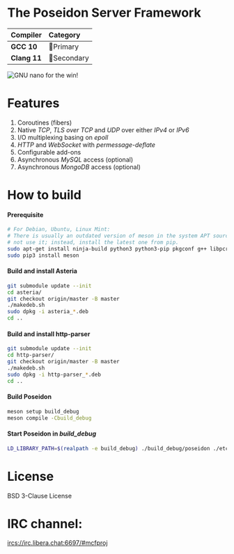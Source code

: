 # The Poseidon Server Framework

|Compiler     |Category                   |
|:------------|:--------------------------|
|**GCC 10**   |:1st_place_medal:Primary   |
|**Clang 11** |:2nd_place_medal:Secondary |

![GNU nano for the win!](GNU-nano-FTW.png)

# Features

1. Coroutines (fibers)
2. Native _TCP_, _TLS over TCP_ and _UDP_ over either _IPv4_ or _IPv6_
3. I/O multiplexing basing on _epoll_
4. _HTTP_ and _WebSocket_ with _permessage-deflate_
5. Configurable add-ons
6. Asynchronous _MySQL_ access (optional)
7. Asynchronous _MongoDB_ access (optional)

# How to build

#### Prerequisite

```sh
# For Debian, Ubuntu, Linux Mint:
# There is usually an outdated version of meson in the system APT source. Do
# not use it; instead, install the latest one from pip.
sudo apt-get install ninja-build python3 python3-pip pkgconf g++ libpcre2-dev libssl-dev zlib1g-dev libedit-dev
sudo pip3 install meson
```

#### Build and install Asteria

```sh
git submodule update --init
cd asteria/
git checkout origin/master -B master
./makedeb.sh
sudo dpkg -i asteria_*.deb
cd ..
```

#### Build and install http-parser

```sh
git submodule update --init
cd http-parser/
git checkout origin/master -B master
./makedeb.sh
sudo dpkg -i http-parser_*.deb
cd ..
```

#### Build Poseidon

```sh
meson setup build_debug
meson compile -Cbuild_debug
```

#### Start Poseidon in _build_debug_

```sh
LD_LIBRARY_PATH=$(realpath -e build_debug) ./build_debug/poseidon ./etc/poseidon
```

# License

BSD 3-Clause License

# IRC channel:

<ircs://irc.libera.chat:6697/#mcfproj>
